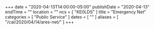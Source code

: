 +++
date = "2020-04-13T14:00:00-05:00"
publishDate = "2020-04-13"
endTime = ""
location = ""
ncs = [ "KE0LDS" ]
title = "Emergency Net"
categories = [ "Public Service" ]
dates = [ "" ]
aliases = [ "/cal/2020/04/14/ares-net/" ]
+++
